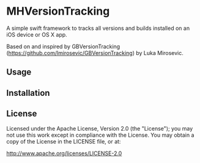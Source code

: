 # MHVersionTracking
A simple swift framework to tracks all versions and builds installed on an iOS device or OS X app.

Based on and inspired by GBVersionTracking (https://github.com/lmirosevic/GBVersionTracking) by Luka Mirosevic.

Usage
------------


Installation
------------

License
------------

Licensed under the Apache License, Version 2.0 (the "License"); you may not use this work except in compliance with the License. You may obtain a copy of the License in the LICENSE file, or at:

http://www.apache.org/licenses/LICENSE-2.0
